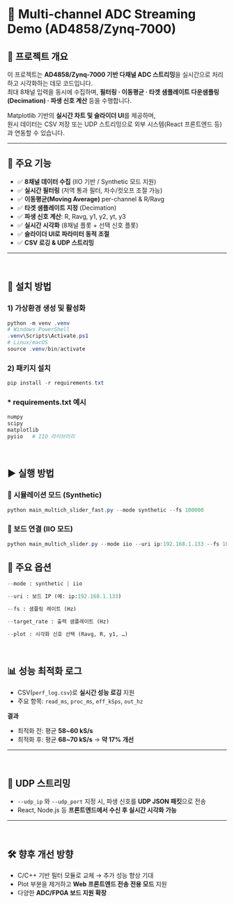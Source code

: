 # 📌 Multi-channel ADC Streaming Demo (AD4858/Zynq-7000)

## 🚀 프로젝트 개요
이 프로젝트는 **AD4858/Zynq-7000 기반 다채널 ADC 스트리밍**을 실시간으로 처리하고 시각화하는 데모 코드입니다.  
최대 8채널 입력을 동시에 수집하며, **필터링 · 이동평균 · 타겟 샘플레이트 다운샘플링(Decimation) · 파생 신호 계산** 등을 수행합니다.  

Matplotlib 기반의 **실시간 차트 및 슬라이더 UI**를 제공하며,<br>
원시 데이터는 CSV 저장 또는 UDP 스트리밍으로 외부 시스템(React 프론트엔드 등)과 연동할 수 있습니다.  

---

## 🔑 주요 기능
- ✅ **8채널 데이터 수집** (IIO 기반 / Synthetic 모드 지원)  
- ✅ **실시간 필터링** (저역 통과 필터, 차수/컷오프 조절 가능)  
- ✅ **이동평균(Moving Average)** per-channel & R/Ravg  
- ✅ **타겟 샘플레이트 지정** (Decimation)  
- ✅ **파생 신호 계산**: R, Ravg, y1, y2, yt, y3  
- ✅ **실시간 시각화** (8채널 플롯 + 선택 신호 플롯)  
- ✅ **슬라이더 UI로 파라미터 동적 조절**  
- ✅ **CSV 로깅 & UDP 스트리밍**  

---

<br>

## 📂 설치 방법

### 1) 가상환경 생성 및 활성화
```PowerShell
python -m venv .venv
# Windows PowerShell
.venv\Scripts\Activate.ps1
# Linux/macOS
source .venv/bin/activate
```

### 2) 패키지 설치
```PowerShell
pip install -r requirements.txt
```

### * requirements.txt 예시
```PowerShell
numpy
scipy
matplotlib
pyiio   # IIO 라이브러리
```

<br>

## ▶️ 실행 방법

### 🔹 시뮬레이션 모드 (Synthetic)
```PowerShell
python main_multich_slider_fast.py --mode synthetic --fs 100000
```

### 🔹 보드 연결 (IIO 모드)
```PowerShell
python main_multich_slider.py --mode iio --uri ip:192.168.1.133 --fs 100000 --config coeffs.json
```

## 🔹 주요 옵션
```Python
--mode : synthetic | iio

--uri : 보드 IP (예: ip:192.168.1.133)

--fs : 샘플링 레이트 (Hz)

--target_rate : 출력 샘플레이트 (Hz)

--plot : 시각화 신호 선택 (Ravg, R, y1, …)
```

<br>

## 📊 성능 최적화 로그
- CSV(`perf_log.csv`)로 **실시간 성능 로깅** 지원
- 주요 항목: `read_ms`, `proc_ms`, `eff_kSps`, `out_hz`

**결과**
- 최적화 전: 평균 **58~60 kS/s**
- 최적화 후: 평균 **68~70 kS/s** → **약 17% 개선**

---

<br>

## 📡 UDP 스트리밍
- `--udp_ip` 와 `--udp_port` 지정 시, 파생 신호를 **UDP JSON 패킷**으로 전송
- React, Node.js 등 **프론트엔드에서 수신 후 실시간 시각화 가능**

---

<br>

## 🛠️ 향후 개선 방향
- C/C++ 기반 필터 모듈로 교체 → 추가 성능 향상 기대  
- Plot 부분을 제거하고 **Web 프론트엔드 전송 전용 모드** 지원  
- 다양한 **ADC/FPGA 보드 지원 확장**  

